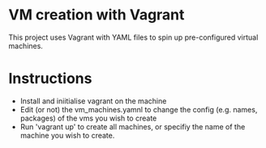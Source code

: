 # VM creation with Vagrant

This project uses Vagrant with YAML files to spin up pre-configured virtual machines. 

# Instructions

- Install and iniitialise vagrant on the machine
- Edit (or not) the vm_machines.yamnl to change the config (e.g. names, packages) of the vms you wish to create
- Run 'vagrant up' to create all machines, or specifiy the name of the machine you wish to create. 
